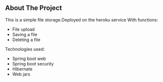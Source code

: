 <!-- ABOUT THE PROJECT -->
## About The Project

This is a simple file storage.Deployed on the heroku service
With functions:

* File upload
* Saving a file
* Deleting a file

Technologies used:

* Spring boot web
* Spring boot security
* Hibernate
* Web jars

